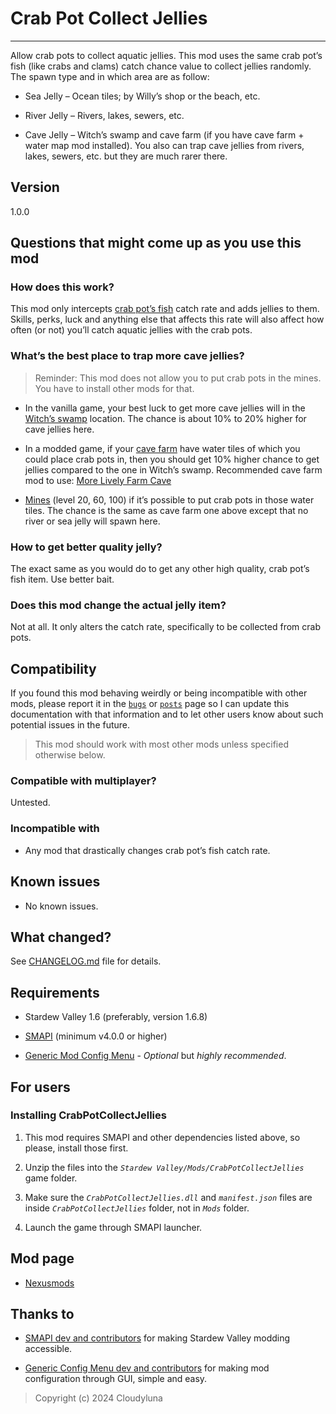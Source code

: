 # Crab Pot Collect Jellies

------------------------------------------------------------------------

Allow crab pots to collect aquatic jellies. This mod uses the same crab
pot’s fish (like crabs and clams) catch chance value to collect jellies
randomly. The spawn type and in which area are as follow:

- Sea Jelly – Ocean tiles; by Willy’s shop or the beach, etc.

- River Jelly – Rivers, lakes, sewers, etc.

- Cave Jelly – Witch’s swamp and cave farm (if you have cave farm +
  water map mod installed). You also can trap cave jellies from rivers,
  lakes, sewers, etc. but they are much rarer there.

## Version

1.0.0

## Questions that might come up as you use this mod

### How does this work?

This mod only intercepts [crab pot’s
fish](https://stardewvalleywiki.com/Fish#Crab_Pot_Fish) catch rate and
adds jellies to them. Skills, perks, luck and anything else that affects
this rate will also affect how often (or not) you’ll catch aquatic
jellies with the crab pots.

### What’s the best place to trap more cave jellies?

> Reminder: This mod does not allow you to put crab pots in the mines.
> You have to install other mods for that.

- In the vanilla game, your best luck to get more cave jellies will in
  the [Witch’s swamp](https://stardewvalleywiki.com/Witch%27s_Swamp)
  location. The chance is about 10% to 20% higher for cave jellies here.

- In a modded game, if your [cave
  farm](https://stardewvalleywiki.com/The_Cave) have water tiles of
  which you could place crab pots in, then you should get 10% higher
  chance to get jellies compared to the one in Witch’s swamp.
  Recommended cave farm mod to use: [More Lively Farm
  Cave](https://www.nexusmods.com/stardewvalley/mods/23190)

- [Mines](https://stardewvalleywiki.com/Mines) (level 20, 60, 100) if
  it’s possible to put crab pots in those water tiles. The chance is the
  same as cave farm one above except that no river or sea jelly will
  spawn here.

### How to get better quality jelly?

The exact same as you would do to get any other high quality, crab pot’s
fish item. Use better bait.

### Does this mod change the actual jelly item?

Not at all. It only alters the catch rate, specifically to be collected
from crab pots.

## Compatibility

If you found this mod behaving weirdly or being incompatible with other
mods, please report it in the
[`bugs`](https://www.nexusmods.com/stardewvalley/mods/27358?tab=bugs) or
[`posts`](https://www.nexusmods.com/stardewvalley/mods/27358?tab=posts)
page so I can update this documentation with that information and to let
other users know about such potential issues in the future.

> This mod should work with most other mods unless specified otherwise
> below.

### Compatible with multiplayer?

Untested.

### Incompatible with

- Any mod that drastically changes crab pot’s fish catch rate.

## Known issues

- No known issues.

## What changed?

See [CHANGELOG.md](CHANGELOG.md) file for details.

## Requirements

- Stardew Valley 1.6 (preferably, version 1.6.8)

- [SMAPI](https://www.nexusmods.com/stardewvalley/mods/2400) (minimum
  v4.0.0 or higher)

- [Generic Mod Config
  Menu](https://www.nexusmods.com/stardewvalley/mods/5098) - *Optional*
  but *highly recommended*.

## For users

### Installing CrabPotCollectJellies

1.  This mod requires SMAPI and other dependencies listed above, so
    please, install those first.

2.  Unzip the files into the
    *`Stardew Valley/Mods/CrabPotCollectJellies`* game folder.

3.  Make sure the *`CrabPotCollectJellies.dll`* and *`manifest.json`*
    files are inside *`CrabPotCollectJellies`* folder, not in *`Mods`*
    folder.

4.  Launch the game through SMAPI launcher.

## Mod page

- [Nexusmods](https://www.nexusmods.com/stardewvalley/mods/27358)

## Thanks to

- [SMAPI dev and contributors](https://github.com/Pathoschild/SMAPI) for
  making Stardew Valley modding accessible.

- [Generic Config Menu dev and
  contributors](https://www.nexusmods.com/stardewvalley/mods/5098) for
  making mod configuration through GUI, simple and easy.

> Copyright (c) 2024 Cloudyluna

